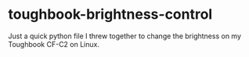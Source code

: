 # toughbook-brightness-control
Just a quick python file I threw together to change the brightness on my Toughbook CF-C2 on Linux.
